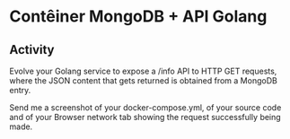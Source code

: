 # Contêiner MongoDB + API Golang

## Activity

Evolve your Golang service to expose a /info API to HTTP GET requests, where the JSON content that gets returned is obtained from a MongoDB entry.

Send me a screenshot of your docker-compose.yml, of your source code and of your Browser network tab showing the request successfully being made.